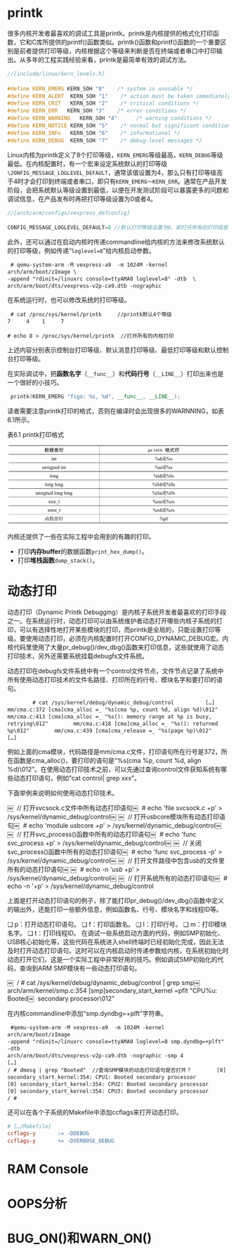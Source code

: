 
# printk

很多内核开发者最喜欢的调试工具是printk。printk是内核提供的格式化打印函数，它和C库所提供的printf()函数类似。printk()函数和printf()函数的一个重要区别是前者提供打印等级，内核根据这个等级来判断是否在终端或者串口中打印输出。从多年的工程实践经验来看，printk是最简单有效的调试方法。

```cpp
//[include/linux/kern_levels.h]￼
￼
#define KERN_EMERG KERN_SOH "0"    /* system is unusable */￼
#define KERN_ALERT  KERN_SOH "1"    /* action must be taken immediately */￼
#define KERN_CRIT   KERN_SOH "2"    /* critical conditions */￼
#define KERN_ERR   KERN_SOH "3"    /* error conditions */￼
#define KERN_WARNING   KERN_SOH "4"      /* warning conditions */￼
#define KERN_NOTICE KERN_SOH "5"    /* normal but significant condition */￼
#define KERN_INFo   KERN_SOH "6"    /* informational */￼
#define KERN_DEBUG  KERN_SOH "7"    /* debug-level messages */
```

Linux内核为printk定义了8个打印等级，`KERN_EMERG`等级最高，`KERN_DEBUG`等级最低。在内核配置时，有一个宏来设定系统默认的打印等级`\2ONFIG_MESSAGE_LOGLEVEL_DEFAULT`，通常该值设置为4，那么只有打印等级高于4时才会打印到终端或者串口，即只有`KERN_EMERG～KERN_ERR`。通常在产品开发阶段，会把系统默认等级设置到最低，以便在开发测试阶段可以暴露更多的问题和调试信息，在产品发布时再把打印等级设置为0或者4。

```cpp
//[arch/arm/configs/vexpress_defconfig]￼
￼
CONFIG_MESSAGE_LOGLEVEL_DEFAULT=8 //默认打印等级设置为0，即打开所有的打印信息
```

此外，还可以通过在启动内核时传递commandline给内核的方法来修改系统默认的打印等级，例如传递“`loglevel=8`”给内核启动参数。

```
￼# qemu-system-arm -M vexpress-a9  -m 1024M -kernel arch/arm/boot/zImage \
-append "rdinit=/linuxrc console=ttyAMA0 loglevel=8" -dtb￼ \
arch/arm/boot/dts/vexpress-v2p-ca9.dtb -nographic
```

在系统运行时，也可以修改系统的打印等级。

```
￼# cat /proc/sys/kernel/printk     //printk默认4个等级￼
7     4    1     7￼

# echo 8 > /proc/sys/kernel/printk  //打开所有的内核打印
```

上述内容分别表示控制台打印等级、默认消息打印等级、最低打印等级和默认控制台打印等级。

在实际调试中，把**函数名字**（`__func__`）和**代码行号**（`__LINE__`）打印出来也是一个很好的小技巧。

```cpp
￼printk(KERN_EMERG "figo: %s, %d", __func__, __LINE__);
```

读者需要注意printk打印的格式，否则在编译时会出现很多的WARNNING，如表6.1所示。

表6.1 printk打印格式

![2020-02-17-16-01-22.png](./images/2020-02-17-16-01-22.png)

内核还提供了一些在实际工程中会用到的有趣的打印。

- 打印**内存buffer**的数据函数`print_hex_dump()`。
- 打印**堆栈函数**`dump_stack()`。

# 动态打印

动态打印（Dynamic Printk Debugging）是内核子系统开发者最喜欢的打印手段之一。在系统运行时，动态打印可以由系统维护者动态打开哪些内核子系统的打印，可以有选择性地打开某些模块的打印，而printk是全局的，只能设置打印等级。要使用动态打印，必须在内核配置时打开CONFIG_DYNAMIC_DEBUG宏。内核代码里使用了大量pr_debug()/dev_dbg()函数来打印信息，这些就使用了动态打印技术，另外还需要系统挂载debugfs文件系统。

动态打印在debugfs文件系统中有一个control文件节点，文件节点记录了系统中所有使用动态打印技术的文件名路径、打印所在的行号、模块名字和要打印的语句。

```
￼       # cat /sys/kernel/debug/dynamic_debug/control￼ ￼       […]￼       mm/cma.c:372 [cma]cma_alloc =_ "%s(cma %p, count %d, align %d)\012"￼       mm/cma.c:413 [cma]cma_alloc =_ "%s(): memory range at %p is busy, retrying\012"￼       mm/cma.c:418 [cma]cma_alloc =_ "%s(): returned %p\012"￼       mm/cma.c:439 [cma]cma_release =_ "%s(page %p)\012"￼       […]
```

例如上面的cma模块，代码路径是mm/cma.c文件，打印语句所在行号是372，所在函数是cma_alloc()，要打印的语句是“%s(cma %p, count %d, align %d)\012”。在使用动态打印技术之前，可以先通过查询control文件获知系统有哪些动态打印语句，例如”cat control| grep xxx”。

下面举例来说明如何使用动态打印技术。

￼       // 打开svcsock.c文件中所有动态打印语句￼       # echo 'file svcsock.c +p' > /sys/kernel/dynamic_debug/control￼ ￼       // 打开usbcore模块所有动态打印语句￼       # echo  'module usbcore +p' >  /sys/kernel/dynamic_debug/control￼ ￼       // 打开svc_process()函数中所有的动态打印语句￼       # echo 'func svc_process +p' >  /sys/kernel/dynamic_debug/control￼ ￼       // 关闭svc_process()函数中所有的动态打印语句￼       # echo 'func svc_process -p' > /sys/kernel/dynamic_debug/control￼ ￼       // 打开文件路径中包含usb的文件里所有的动态打印语句￼ ￼       # echo -n '*usb* +p' > /sys/kernel/dynamic_debug/control￼ ￼       // 打开系统所有的动态打印语句￼       # echo -n '+p' >  /sys/kernel/dynamic_debug/control

上面是打开动态打印语句的例子，除了能打印pr_debug()/dev_dbg()函数中定义的输出外，还能打印一些额外信息，例如函数名、行号、模块名字和线程ID等。

❑ p：打开动态打印语句。
❑ f：打印函数名。
❑ l：打印行号。
❑ m：打印模块名字。
❑ t：打印线程ID。
在调试一些系统启动方面的代码，例如SMP初始化、USB核心初始化等，这些代码在系统进入shell终端时已经初始化完成，因此无法及时打开动态打印语句。这时可以在内核启动时传递参数给内核，在系统初始化时动态打开它们，这是一个实际工程中非常好用的技巧。例如调试SMP初始化的代码，查询到ARM SMP模块有一些动态打印语句。

￼       / # cat /sys/kernel/debug/dynamic_debug/control | grep smp￼       arch/arm/kernel/smp.c:354 [smp]secondary_start_kernel =pflt "CPU%u: Booted￼       secondary processor\012"

在内核commandline中添加“smp.dyndbg=+plft”字符串。

```
￼#qemu-system-arm -M vexpress-a9  -m 1024M -kernel arch/arm/boot/zImage
-append "rdinit=/linuxrc console=ttyAMA0 loglevel=8 smp.dyndbg=+plft" -dtb￼
arch/arm/boot/dts/vexpress-v2p-ca9.dtb -nographic -smp 4￼
[…]￼
/ # dmesg | grep "Booted"  //查询SMP模块的动态打印语句是否打开？￼       [0] secondary_start_kernel:354: CPU1: Booted secondary processor￼       [0] secondary_start_kernel:354: CPU2: Booted secondary processor￼       [0] secondary_start_kernel:354: CPU3: Booted secondary processor￼       / #
```

还可以在各个子系统的Makefile中添加ccflags来打开动态打印。

```makefile
# […/Makefile]￼
ccflags-y       := -DDEBUG￼
ccflags-y       += -DVERBOSE_DEBUG
```
# RAM Console

# OOPS分析

# BUG_ON()和WARN_ON()